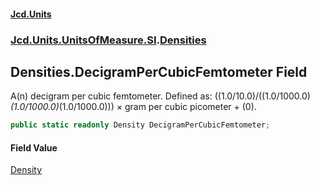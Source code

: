 #### [Jcd.Units](index.md 'index')
### [Jcd.Units.UnitsOfMeasure.SI](Jcd.Units.UnitsOfMeasure.SI.md 'Jcd.Units.UnitsOfMeasure.SI').[Densities](Densities.md 'Jcd.Units.UnitsOfMeasure.SI.Densities')

## Densities.DecigramPerCubicFemtometer Field

A(n) decigram per cubic femtometer. Defined as: ((1.0/10.0)/((1.0/1000.0)*(1.0/1000.0)*(1.0/1000.0))) × gram per cubic picometer + (0).

```csharp
public static readonly Density DecigramPerCubicFemtometer;
```

#### Field Value
[Density](Density.md 'Jcd.Units.UnitTypes.Density')